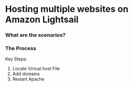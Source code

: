 # Hosting multiple websites on Amazon Lightsail

### What are the scenarios?

### The Process
Key Steps:
1. Locate Virtual host File
2. Add domains
3. Restart Apache


<!--stackedit_data:
eyJoaXN0b3J5IjpbMTU4NDU0NjM4Ml19
-->
